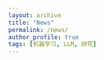 ```yaml
---
layout: archive
title: "News"
permalink: /news/
author_profile: true
tags: [机器学习, LLM, 研究]
---
```



